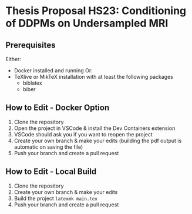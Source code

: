 # Thesis Proposal HS23: Conditioning of DDPMs on Undersampled MRI
## Prerequisites
Either:
- Docker installed and running
Or:
- TeXlive or MikTeX installation with at least the following packages
    - biblatex
    - biber
## How to Edit - Docker Option
1. Clone the repository
2. Open the project in VSCode & install the Dev Containers extension
3. VSCode should ask you if you want to reopen the project
4. Create your own branch & make your edits (building the pdf output is automatic on saving the file)
5. Push your branch and create a pull request

## How to Edit - Local Build
1. Clone the repository
2. Create your own branch & make your edits
3. Build the project `latexmk main.tex`
4. Push your branch and create a pull request